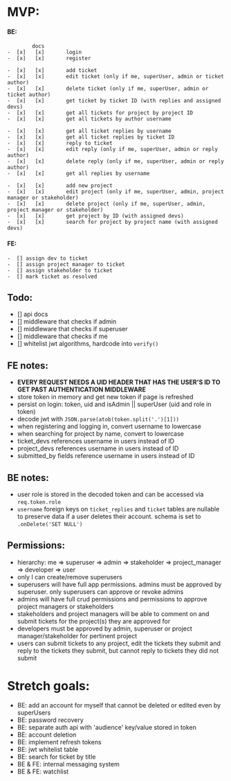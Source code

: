 # MVP:

#### BE:

            docs
    -  [x]   [x]       login
    -  [x]   [x]       register

    -  [x]   [x]       add ticket
    -  [x]   [x]       edit ticket (only if me, superUser, admin or ticket author)
    -  [x]   [x]       delete ticket (only if me, superUser, admin or ticket author)
    -  [x]   [x]       get ticket by ticket ID (with replies and assigned devs)
    -  [x]   [x]       get all tickets for project by project ID
    -  [x]   [x]       get all tickets by author username

    -  [x]   [x]       get all ticket replies by username
    -  [x]   [x]       get all ticket replies by ticket ID
    -  [x]   [x]       reply to ticket
    -  [x]   [x]       edit reply (only if me, superUser, admin or reply author)
    -  [x]   [x]       delete reply (only if me, superUser, admin or reply author)
    -  [x]   [x]       get all replies by username

    -  [x]   [x]       add new project
    -  [x]   [x]       edit project (only if me, superUser, admin, project manager or stakeholder)
    -  [x]   [x]       delete project (only if me, superUser, admin, project manager or stakeholder)
    -  [x]   [x]       get project by ID (with assigned devs)
    -  [x]   [x]       search for project by project name (with assigned devs)

#### FE:

    -  [] assign dev to ticket
    -  [] assign project manager to ticket
    -  [] assign stakeholder to ticket
    -  [] mark ticket as resolved

## Todo:

-  [] api docs
-  [] middleware that checks if admin
-  [] middleware that checks if superuser
-  [] middleware that checks if me
-  [] whitelist jwt algorithms, hardcode into `verify()`

## FE notes:

-  **EVERY REQUEST NEEDS A UID HEADER THAT HAS THE USER'S ID TO GET PAST AUTHENTICATION MIDDLEWARE**
-  store token in memory and get new token if page is refreshed
-  persist on login: token, uid and isAdmin || superUser (uid and role in token)
-  decode jwt with `JSON.parse(atob(token.split('.')[1]))`
-  when registering and logging in, convert username to lowercase
-  when searching for project by name, convert to lowercase
-  ticket_devs references username in users instead of ID
-  project_devs references username in users instead of ID
-  submitted_by fields reference username in users instead of ID

## BE notes:

-  user role is stored in the decoded token and can be accessed via `req.token.role`
-  `username` foreign keys on `ticket_replies` and `ticket` tables are nullable to preserve data if a user deletes their account. schema is set to `.onDelete('SET NULL')`

## Permissions:

-  hierarchy: me => superuser => admin => stakeholder => project_manager => developer => user
-  only I can create/remove superusers
-  superusers will have full app permissions. admins must be approved by superuser. only superusers can approve or revoke admins
-  admins will have full crud permissions and permissions to approve project managers or stakeholders
-  stakeholders and project managers will be able to comment on and submit tickets for the project(s) they are approved for
-  developers must be approved by admin, superuser or project manager/stakeholder for pertinent project
-  users can submit tickets to any project, edit the tickets they submit and reply to the tickets they submit, but cannot reply to tickets they did not submit

# Stretch goals:

-  BE: add an account for myself that cannot be deleted or edited even by superUsers
-  BE: password recovery
-  BE: separate auth api with 'audience' key/value stored in token
-  BE: account deletion
-  BE: implement refresh tokens
-  BE: jwt whitelist table
-  BE: search for ticket by title
-  BE & FE: internal messaging system
-  BE & FE: watchlist
